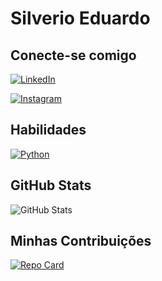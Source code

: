 # Silverio Eduardo

## Conecte-se comigo
[![LinkedIn](https://img.shields.io/badge/LinkedIn-000?style=for-the-badge&logo=linkedin&logoColor=0E76A8)](https://linkedin.com/in/eduardo-silverio/)

[![Instagram](https://img.shields.io/badge/Instagram-000?style=for-the-badge&logo=instagram)](https://www.instagram.com/eduardoquintino_/)


## Habilidades
[![Python](https://img.shields.io/badge/Python-000?style=for-the-badge&logo=python&logoColor=0E76A8)](https://docs.github.com/)


## GitHub Stats
![GitHub Stats](https://github-readme-stats.vercel.app/api?username=silverioeduardo&theme=transparent&bg_color=000&border_color=30A3DC&show_icons=true&icon_color=30A3DC&title_color=E94D5F&text_color=FFF)


## Minhas Contribuições

[![Repo Card](https://github-readme-stats.vercel.app/api/pin/?username=silverioeduardo&repo=dio-lab-open-source&bg_color=000&border_color=30A3DC&show_icons=true&icon_color=30A3DC&title_color=E94D5F&text_color=FFF)](https://github.com/silverioeduardo/dio-lab-open-source)
